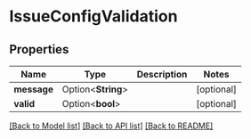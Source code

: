 # IssueConfigValidation

## Properties

Name | Type | Description | Notes
------------ | ------------- | ------------- | -------------
**message** | Option<**String**> |  | [optional]
**valid** | Option<**bool**> |  | [optional]

[[Back to Model list]](../README.md#documentation-for-models) [[Back to API list]](../README.md#documentation-for-api-endpoints) [[Back to README]](../README.md)


